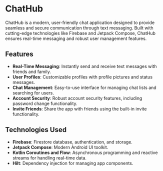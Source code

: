 # ChatHub

ChatHub is a modern, user-friendly chat application designed to provide seamless and secure communication through text messaging. Built with cutting-edge technologies like Firebase and Jetpack Compose, ChatHub ensures real-time messaging and robust user management features.

## Features

- **Real-Time Messaging**: Instantly send and receive text messages with friends and family.
- **User Profiles**: Customizable profiles with profile pictures and status messages.
- **Chat Management**: Easy-to-use interface for managing chat lists and searching for users.
- **Account Security**: Robust account security features, including password change functionality.
- **Invite Friends**: Share the app with friends using the built-in invite functionality.

## Technologies Used

- **Firebase**: Firestore database, authentication, and storage.
- **Jetpack Compose**: Modern Android UI toolkit.
- **Kotlin Coroutines and Flow**: Asynchronous programming and reactive streams for handling real-time data.
- **Hilt**: Dependency injection for managing app components.
